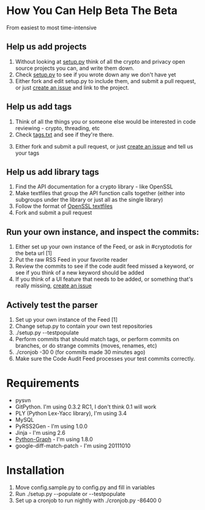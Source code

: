 # How You Can Help Beta The Beta

From easiest to most time-intensive

## Help us add projects

 1. Without looking at [setup.py](https://github.com/cryptodotis/code-audit-feed/blob/master/setup.py) think of all the crypto and privacy open source projects you can, and write them down.
 2. Check [setup.py](https://github.com/cryptodotis/code-audit-feed/blob/master/setup.py) to see if you wrote down any we don't have yet
 3. Either fork and edit setup.py to include them, and submit a pull request, or just [create an issue](https://github.com/cryptodotis/code-audit-feed/issues/new) and link to the project.
 
## Help us add tags

 1. Think of all the things you or someone else would be interested in code reviewing - crypto, threading, etc
 2. Check [tags.txt](https://github.com/cryptodotis/code-audit-feed/blob/master/tags.txt) and see if they're there.
 3) Either fork and submit a pull request, or just [create an issue](https://github.com/cryptodotis/code-audit-feed/issues/new) and tell us your tags
 
## Help us add library tags

 1. Find the API documentation for a crypto library - like OpenSSL
 2. Make textfiles that group the API function calls together (either into subgroups under the library or just all as the single library)
 3. Follow the format of [OpenSSL textfiles](https://github.com/cryptodotis/code-audit-feed/tree/master/keyword-setup) 
 4. Fork and submit a pull request

## Run your own instance, and inspect the commits:

 1. Either set up your own instance of the Feed, or ask in #cryptodotis for the beta url [1]
 2. Put the raw RSS Feed in your favorite reader
 3. Review the commits to see if the code audit feed missed a keyword, or see if you think of a new keyword should be added
 4. If you think of a UI feature that needs to be added, or something that's really missing, [create an issue](https://github.com/cryptodotis/code-audit-feed/issues/new)
 
## Actively test the parser

 1. Set up your own instance of the Feed [1]
 2. Change setup.py to contain your own test repositories
 3. ./setup.py --testpopulate
 4. Perform commits that should match tags, or perform commits on branches, or do strange commits (moves, renames, etc)
 5. ./cronjob -30 0  (for commits made 30 minutes ago)
 6. Make sure the Code Audit Feed processes your test commits correctly.



# Requirements

 - pysvn
 - GitPython.  I'm using 0.3.2 RC1, I don't think 0.1 will work
 - PLY (Python Lex-Yacc library), I'm using 3.4
 - MySQL
 - PyRSS2Gen - I'm using 1.0.0
 - Jinja - I'm using 2.6
 - [Python-Graph](http://code.google.com/p/python-graph/) - I'm using 1.8.0 
 - google-diff-match-patch - I'm using 20111010

# Installation

 1. Move config.sample.py to config.py and fill in variables
 2. Run ./setup.py --populate or --testpopulate
 3. Set up a cronjob to run nightly with ./cronjob.py -86400 0
